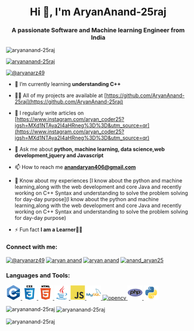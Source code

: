 <h1 align="center">Hi 👋, I'm AryanAnand-25raj</h1>
<h3 align="center">A passionate Software and Machine learning Engineer from India</h3>

<p align="left"> <img src="https://komarev.com/ghpvc/?username=aryananand-25raj&label=Profile%20views&color=0e75b6&style=flat" alt="aryananand-25raj" /> </p>

<p align="left"> <a href="https://github.com/ryo-ma/github-profile-trophy"><img src="https://github-profile-trophy.vercel.app/?username=aryananand-25raj" alt="aryananand-25raj" /></a> </p>

<p align="left"> <a href="https://twitter.com/@aryanarz49" target="blank"><img src="https://img.shields.io/twitter/follow/@aryanarz49?logo=twitter&style=for-the-badge" alt="@aryanarz49" /></a> </p>

- 🌱 I’m currently learning **understanding C++**

- 👨‍💻 All of my projects are available at [https://github.com/AryanAnand-25raj](https://github.com/AryanAnand-25raj)

- 📝 I regularly write articles on [https://www.instagram.com/aryan_coder25?igsh=MXd1NTAya2I4aHRneg%3D%3D&utm_source=qr](https://www.instagram.com/aryan_coder25?igsh=MXd1NTAya2I4aHRneg%3D%3D&utm_source=qr)

- 💬 Ask me about **python, machine learning, data science,web development,jquery and Javascript**

- 📫 How to reach me **anandaryan406@gmail.com**

- 📄 Know about my experiences [I know about the python and machine learning,along with the web development and core Java and recently working on C++ Syntax and understanding to solve the problem solving for day-day purpose](I know about the python and machine learning,along with the web development and core Java and recently working on C++ Syntax and understanding to solve the problem solving for day-day purpose)

- ⚡ Fun fact **I am a Learner🧑‍💻**

<h3 align="left">Connect with me:</h3>
<p align="left">
<a href="https://twitter.com/@aryanarz49" target="blank"><img align="center" src="https://raw.githubusercontent.com/rahuldkjain/github-profile-readme-generator/master/src/images/icons/Social/twitter.svg" alt="@aryanarz49" height="30" width="40" /></a>
<a href="https://linkedin.com/in/aryan anand" target="blank"><img align="center" src="https://raw.githubusercontent.com/rahuldkjain/github-profile-readme-generator/master/src/images/icons/Social/linked-in-alt.svg" alt="aryan anand" height="30" width="40" /></a>
<a href="https://fb.com/aryan anand" target="blank"><img align="center" src="https://raw.githubusercontent.com/rahuldkjain/github-profile-readme-generator/master/src/images/icons/Social/facebook.svg" alt="aryan anand" height="30" width="40" /></a>
<a href="https://instagram.com/anand_aryan25" target="blank"><img align="center" src="https://raw.githubusercontent.com/rahuldkjain/github-profile-readme-generator/master/src/images/icons/Social/instagram.svg" alt="anand_aryan25" height="30" width="40" /></a>
</p>

<h3 align="left">Languages and Tools:</h3>
<p align="left"> <a href="https://www.w3schools.com/cpp/" target="_blank" rel="noreferrer"> <img src="https://raw.githubusercontent.com/devicons/devicon/master/icons/cplusplus/cplusplus-original.svg" alt="cplusplus" width="40" height="40"/> </a> <a href="https://www.w3schools.com/css/" target="_blank" rel="noreferrer"> <img src="https://raw.githubusercontent.com/devicons/devicon/master/icons/css3/css3-original-wordmark.svg" alt="css3" width="40" height="40"/> </a> <a href="https://www.w3.org/html/" target="_blank" rel="noreferrer"> <img src="https://raw.githubusercontent.com/devicons/devicon/master/icons/html5/html5-original-wordmark.svg" alt="html5" width="40" height="40"/> </a> <a href="https://www.java.com" target="_blank" rel="noreferrer"> <img src="https://raw.githubusercontent.com/devicons/devicon/master/icons/java/java-original.svg" alt="java" width="40" height="40"/> </a> <a href="https://developer.mozilla.org/en-US/docs/Web/JavaScript" target="_blank" rel="noreferrer"> <img src="https://raw.githubusercontent.com/devicons/devicon/master/icons/javascript/javascript-original.svg" alt="javascript" width="40" height="40"/> </a> <a href="https://www.mysql.com/" target="_blank" rel="noreferrer"> <img src="https://raw.githubusercontent.com/devicons/devicon/master/icons/mysql/mysql-original-wordmark.svg" alt="mysql" width="40" height="40"/> </a> <a href="https://opencv.org/" target="_blank" rel="noreferrer"> <img src="https://www.vectorlogo.zone/logos/opencv/opencv-icon.svg" alt="opencv" width="40" height="40"/> </a> <a href="https://www.php.net" target="_blank" rel="noreferrer"> <img src="https://raw.githubusercontent.com/devicons/devicon/master/icons/php/php-original.svg" alt="php" width="40" height="40"/> </a> <a href="https://www.python.org" target="_blank" rel="noreferrer"> <img src="https://raw.githubusercontent.com/devicons/devicon/master/icons/python/python-original.svg" alt="python" width="40" height="40"/> </a> </p>

<p><img align="left" src="https://github-readme-stats.vercel.app/api/top-langs?username=aryananand-25raj&show_icons=true&locale=en&layout=compact" alt="aryananand-25raj" /></p>

<p>&nbsp;<img align="center" src="https://github-readme-stats.vercel.app/api?username=aryananand-25raj&show_icons=true&locale=en" alt="aryananand-25raj" /></p>

<p><img align="center" src="https://github-readme-streak-stats.herokuapp.com/?user=aryananand-25raj&" alt="aryananand-25raj" /></p>
